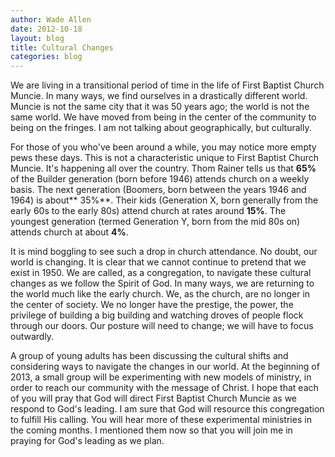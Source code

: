 ```yaml
---
author: Wade Allen
date: 2012-10-18
layout: blog
title: Cultural Changes
categories: blog
---
```


We are living in a transitional period of time in the life of First Baptist Church Muncie. In many ways, we find ourselves in a drastically different world. Muncie is not the same city that it was 50 years ago; the world is not the same world. We have moved from being in the center of the community to being on the fringes. I am not talking about geographically, but culturally. 

For those of you who've been around a while, you may notice more empty pews these days. This is not a characteristic unique to First Baptist Church Muncie. It's happening all over the country. Thom Rainer tells us that **65%** of the Builder generation (born before 1946) attends church on a weekly basis.  The next generation (Boomers, born between the years 1946 and 1964) is about** 35%**. Their kids (Generation X, born generally from the early 60s to the early 80s) attend church at rates around **15%**. The youngest generation (termed Generation Y, born from the mid 80s on) attends church at about **4%**. 

It is mind boggling to see such a drop in church attendance. No doubt, our world is changing. It is clear that we cannot continue to pretend that we exist in 1950. We are called, as a congregation, to navigate these cultural changes as we follow the Spirit of God. In many ways, we are returning to the world much like the early church. We, as the church, are no longer in the center of society. We no longer have the prestige, the power, the privilege of building a big building and watching droves of people flock through our doors. Our posture will need to change; we will have to focus outwardly.

A group of young adults has been discussing the cultural shifts and considering ways to navigate the changes in our world. At the beginning of 2013, a small group will be experimenting with new models of ministry, in order to reach our community with the message of Christ. I hope that each of you will pray that God will direct First Baptist Church Muncie as we respond to God's leading. I am sure that God will resource this congregation to fulfill His calling. You will hear more of these experimental ministries in the coming months. I mentioned them now so that you will join me in praying for God's leading as we plan.
